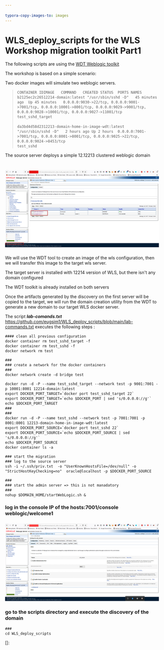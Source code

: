 ```yaml
---

typora-copy-images-to: images
---
```


# WLS\_deploy\_scripts for the WLS Workshop migration toolkit Part1

The following scripts are using the [WDT Weblogic toolkit](https://github.com/oracle/weblogic-deploy-tooling/blob/master/samples/docker-domain/README.md)

The workshop is based on a simple scenario:

Two docker images will simulate two weblogic servers.

> ```
> CONTAINER IDIMAGE   COMMAND   CREATED STATUS  PORTS NAMES
> b2125ec2c26512214-domain:latest "/usr/sbin/sshd -D"   45 minutes ago  Up 45 minutes   0.0.0.0:9030->22/tcp, 0.0.0.0:9001->7001/tcp, 0.0.0.0:10001->8001/tcp, 0.0.0.0:9029->9001/tcp, 0.0.0.0:9028->10001/tcp, 0.0.0.0:9027->11001/tcp   test_sshd_target
> 
> da3bd4d58d2312213-domain-home-in-image-wdt:latest   "/usr/sbin/sshd -D"   2 hours ago Up 2 hours  0.0.0.0:7001->7001/tcp, 0.0.0.0:8001->8001/tcp, 0.0.0.0:9025->22/tcp, 0.0.0.0:9024->8453/tcp                                                      test_sshd
> ```
>
> 
>

The source server deploys a simple 12.12213 clustered weblogic domain


![](images/source_cluster.jpg)
=======


We will use the WDT tool to create an image of the wls configuration, then we will transfer this image to the target wls server.

The target server is installed with 12214 version of WLS, but there isn't any domain configured

The WDT toolkit is already installed on both servers

Once the artifacts generated by the discovery on the first server will be copied to the target, we will run the domain creation utility from the WDT to generate a new domain  to our target WLS docker server.

The script ***lab-comands.txt*** https://github.com/eugsim1/WLS_deploy_scripts/blob/main/lab-commands.txt executes the following steps :

```
#### clean all previous configuration
docker container rm test_sshd_target -f
docker container rm test_sshd -f
docker network rm test

```

```
###
### create a network for the docker containers
###
docker network create -d bridge test
```

```
docker run -d -P --name test_sshd_target --network test -p 9001:7001 -p 10001:8001 12214-domain:latest
export DOCKER_PORT_TARGET=`docker port test_sshd_target 22`
export DOCKER_PORT_TARGET=`echo $DOCKER_PORT | sed 's/0.0.0.0://g'`
echo $DOCKER_PORT_TARGET
###
###
docker run -d -P --name test_sshd --network test -p 7001:7001 -p 8001:8001 12213-domain-home-in-image-wdt:latest
export DOCKER_PORT_SOURCE=`docker port test_sshd 22`
export DOCKER_PORT_SOURCE=`echo $DOCKER_PORT_SOURCE | sed 's/0.0.0.0://g'`
echo $DOCKER_PORT_SOURCE
docker container ls -a
```

```
### start the migration
### log to the source server
ssh -i ~/.ssh/priv.txt  -o "UserKnownHostsFile=/dev/null" -o "StrictHostKeyChecking=no"  oracle@localhost -p $DOCKER_PORT_SOURCE
```

```
### 
### start the admin server => this is not manadatory
###
nohup $DOMAIN_HOME/startWebLogic.sh &
```

###
### log in the console IP of the hosts:7001/console weblogic/welcome1
###

![](images/source-console.jpg)

### go to the scripts directory and execute the discovery of the domain
```
###
cd WLS_deploy_scripts
```



[]: 




